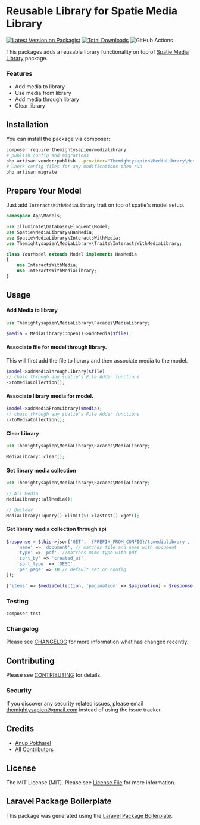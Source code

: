 # Reusable Library for Spatie Media Library

[![Latest Version on Packagist](https://img.shields.io/packagist/v/themightysapien/medialibrary.svg?style=flat-square)](https://packagist.org/packages/themightysapien/medialibrary)
[![Total Downloads](https://img.shields.io/packagist/dt/themightysapien/medialibrary.svg?style=flat-square)](https://packagist.org/packages/themightysapien/medialibrary)
![GitHub Actions](https://github.com/themightysapien/medialibrary/actions/workflows/main.yml/badge.svg)

This packages adds a reusable library functionality on top of [Spatie Media Library](https://spatie.be/docs/laravel-medialibrary/v9/introduction) package. 

### Features

- Add media to library
- Use media from library
- Add media through library
- Clear library

## Installation

You can install the package via composer:

```bash
composer require themightysapien/medialibrary
# publish config and migrations
php artisan vendor:publish --provider="Themightysapien\MediaLibrary\MediaLibraryServiceProvider" --tag="config" --tag="migrations"
# Check config files for any modifications then run
php artisan migrate
```

## Prepare Your Model
Just add ```InteractsWithMediaLibrary``` trait on top of spatie's model setup.
```php
namespace App\Models;

use Illuminate\Database\Eloquent\Model;
use Spatie\MediaLibrary\HasMedia;
use Spatie\MediaLibrary\InteractsWithMedia;
use Themightysapien\MediaLibrary\Traits\InteractsWithMediaLibrary;

class YourModel extends Model implements HasMedia
{
    use InteractsWithMedia;
    use InteractsWithMediaLibrary;
}
```
## Usage
#### Add Media to library
```php
use Themightysapien\MediaLibrary\Facades\MediaLibrary;

$media = MediaLibrary::open()->addMedia($file);
```
#### Associate file for model through library.
This will first add the file to library and then associate media to the model.
```php
$model->addMediaThroughLibrary($file)
// chain through any spatie's File Adder functions
->toMediaCollection();
```
#### Associate library media for model.
```php
$model->addMediaFromLibrary($media);
// chain through any spatie's File Adder functions
->toMediaCollection();
```
#### Clear Library
```php
use Themightysapien\MediaLibrary\Facades\MediaLibrary;

MediaLibrary::clear();
```
#### Get library media collection
```php
use Themightysapien\MediaLibrary\Facades\MediaLibrary;

// All Media
MediaLibrary::allMedia();

// Builder
MediaLibrary::query()->limit(5)->lastest()->get();
```
#### Get library media collection through api
```php
$response = $this->json('GET', '{PREFIX_FROM_CONFIG}/tsmedialibrary', [
    'name' => 'document', // matches file and name with document
    'type' => 'pdf', //matches mime type with pdf
    'sort_by' => 'created_at',
    'sort_type' => 'DESC',
    'per_page' => 10 // default set on config
]);

['items' => $mediaCollection, 'pagination' => $pagination] = $response;
```

### Testing

```bash
composer test
```

### Changelog

Please see [CHANGELOG](CHANGELOG.md) for more information what has changed recently.

## Contributing

Please see [CONTRIBUTING](CONTRIBUTING.md) for details.

### Security

If you discover any security related issues, please email themightysapien@gmail.com instead of using the issue tracker.

## Credits

-   [Anup Pokharel](https://github.com/themightysapien)
-   [All Contributors](../../contributors)

## License

The MIT License (MIT). Please see [License File](LICENSE.md) for more information.

## Laravel Package Boilerplate

This package was generated using the [Laravel Package Boilerplate](https://laravelpackageboilerplate.com).

